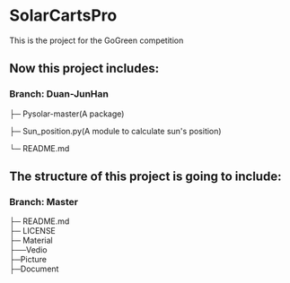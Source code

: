 # **SolarCartsPro**
This is the project for the GoGreen competition

## Now this project includes:

### **Branch:** Duan-JunHan

├─ Pysolar-master(A package)

├─ Sun_position.py(A module to calculate sun's position)

└─ README.md

## The structure of this project is going to include: 

### **Branch:** Master
├─ README.md  
├─ LICENSE  
├─ Material  
├──Vedio  
    ├─Picture  
    ├─Document  
    